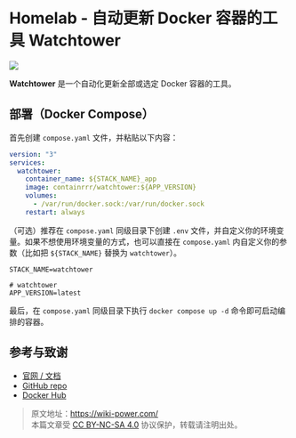 # Homelab - 自动更新 Docker 容器的工具 Watchtower

![](https://wiki-media-1253965369.cos.ap-guangzhou.myqcloud.com/img/202304092337531.png)

**Watchtower** 是一个自动化更新全部或选定 Docker 容器的工具。

## 部署（Docker Compose）

首先创建 `compose.yaml` 文件，并粘贴以下内容：

```yaml title="compose.yaml"
version: "3"
services:
  watchtower:
    container_name: ${STACK_NAME}_app
    image: containrrr/watchtower:${APP_VERSION}
    volumes:
      - /var/run/docker.sock:/var/run/docker.sock
    restart: always
```

（可选）推荐在 `compose.yaml` 同级目录下创建 `.env` 文件，并自定义你的环境变量。如果不想使用环境变量的方式，也可以直接在 `compose.yaml` 内自定义你的参数（比如把 `${STACK_NAME}` 替换为 `watchtower`）。

```dotenv title=".env"
STACK_NAME=watchtower

# watchtower
APP_VERSION=latest
```

最后，在 `compose.yaml` 同级目录下执行 `docker compose up -d` 命令即可启动编排的容器。

## 参考与致谢

- [官网 / 文档](https://containrrr.dev/watchtower)
- [GitHub repo](https://github.com/containrrr/watchtower/)
- [Docker Hub](https://hub.docker.com/r/containrrr/watchtower)

> 原文地址：<https://wiki-power.com/>  
> 本篇文章受 [CC BY-NC-SA 4.0](https://creativecommons.org/licenses/by/4.0/deed.zh) 协议保护，转载请注明出处。
